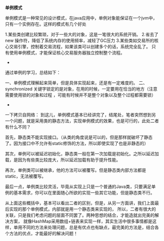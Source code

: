 **单例模式**

单例模式是一种常见的设计模式，在java应用中，单例对象能保证在一个jvm中，只有一个实例存在。这样的模式有几个好处

1.某些类创建比较繁琐，对于一些大的对象，这是一笔很大的系统开销。
2.省去了new 操作符，降低了系统内存的使用频率，减轻了GC压力
3.某些类如交易所的核心交易引擎，控制着交易流程，如果该类可以创建多个的话，系统完全乱了。
只有使用单例模式，才能保证核心交易服务器独立控制整个流程。

-
通过单例的学习，总结如下：

一、单例模式理解起来简单，但是具体实现起来，还是有一定难度的。
二、synchronized 关键字锁定的是对象，在用的时候，一定要用在恰当的地方（注意需要使用锁的对象和过程
，可能有时候并不是整个对象以及整个过程都需要锁）


-
一下拷贝自网络：
到这儿，单例模式基本已经讲完了，结尾处，笔者突然想到另一个问题，就是采用类的静态方法，实现单例模式的效果，也是可行的，此处二者有什么不同？

首先，静态类不能实现接口。（从类的角度说是可以的，但是那样就破坏了静态了。因为接口中不允许有static修饰的方法，所以即使实现了也是非静态的）

其次，单例可以被延迟初始化，静态类一般在第一次加载是初始化。之所以延迟加载，是因为有些类比较庞大，所以延迟加载有助于提升性能。

再次，单例类可以被继承，他的方法可以被覆写。但是静态类内部方法都是static，无法被覆写。

最后一点，单例类比较灵活，毕竟从实现上只是一个普通的Java类，只要满足单例的基本需求，你可以在里面随心所欲的实现一些其它功能，但是静态类不行。

从上面这些概括中，基本可以看出二者的区别，但是，从另一方面讲，我们上面最后实现的那个单例模式，内部就是用一个静态类来实现的，
所以，二者有很大的关联，只是我们考虑问题的层面不同罢了。两种思想的结合，才能造就出完美的解决方案，
就像HashMap采用数组+链表来实现一样，其实生活中很多事情都是这样，单用不同的方法来处理问题，总是有优点也有缺点，最完美的方法是，结合各个方法的优点，才能最好的解决问题！
